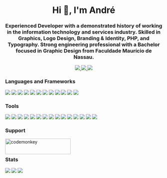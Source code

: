 <h1 align="center">Hi 👋, I'm André</h1>
<h3 align="center">Experienced Developer with a demonstrated history of working in the information technology and services industry. Skilled in Graphics, Logo Design, Branding & Identity, PHP, and Typography. Strong engineering professional with a Bachelor focused in Graphic Design from Faculdade Maurício de Nassau.</h3>
<p align="center">
    <a href="https://linkedin.com/in/aazev" target="_blank">
        <img src="https://img.shields.io/badge/linkedin-blue?style=flat-round&logo=linkedin&logoColor=white" />
    </a>
    <a href="https://www.behance.net/andreazev" target="_blank">
        <img src="https://img.shields.io/badge/behance-blue?style=flat-round&logo=behance&logoColor=white" />
    </a>
    <a href="https://twitter.com/andreazev" target="_blank">
        <img src="https://img.shields.io/badge/twitter-blue?style=flat-round&logo=twitter&logoColor=white" />
    </a>
</p>

<h3 align="left">Languages and Frameworks</h3>
<p align="left">
    <img src="https://img.shields.io/badge/rust-black?style=for-the-badge&logo=rust&logoColor=white" />
    <img src="https://img.shields.io/badge/php-black?style=for-the-badge&logo=php&logoColor=white" />
    <img src="https://img.shields.io/badge/typescript-black?style=for-the-badge&logo=typescript&logoColor=white" />
    <img src="https://img.shields.io/badge/bash-black?style=for-the-badge&logo=gnu-bash&logoColor=white" />
    <img src="https://img.shields.io/badge/python-black?style=for-the-badge&logo=python&logoColor=white" />
    <img src="https://img.shields.io/badge/css-black?style=for-the-badge&logo=css3&logoColor=white" />
    <img src="https://img.shields.io/badge/html-black?style=for-the-badge&logo=html5&logoColor=white" />
    <img src="https://img.shields.io/badge/sass-black?style=for-the-badge&logo=sass&logoColor=white" />
    <img src="https://img.shields.io/badge/jestjs-black?style=for-the-badge&logo=jest&logoColor=white" />
    <img src="https://img.shields.io/badge/laravel-white?style=for-the-badge&logo=laravel&logoColor=black" />
    <img src="https://img.shields.io/badge/react-white?style=for-the-badge&logo=react&logoColor=black" />
    <img src="https://img.shields.io/badge/tailwind-white?style=for-the-badge&logo=tailwindcss&logoColor=black" />
</p>

<h3 align="left">Tools</h3>
<p align="left">
    <img src="https://img.shields.io/badge/azure-gray?style=for-the-badge&logo=azure-devops&logoColor=white" />
    <img src="https://img.shields.io/badge/docker-gray?style=for-the-badge&logo=docker&logoColor=white" />
    <img src="https://img.shields.io/badge/git-gray?style=for-the-badge&logo=git&logoColor=white" />
    <img src="https://img.shields.io/badge/graphql-gray?style=for-the-badge&logo=graphql&logoColor=white" />
    <img src="https://img.shields.io/badge/nginx-gray?style=for-the-badge&logo=nginx&logoColor=white" />
    <img src="https://img.shields.io/badge/rabbitmq-gray?style=for-the-badge&logo=rabbitmq&logoColor=white" />
    <img src="https://img.shields.io/badge/mariadb-gray?style=for-the-badge&logo=mariadb&logoColor=white" />
    <img src="https://img.shields.io/badge/mysql-gray?style=for-the-badge&logo=mysql&logoColor=white" />
    <img src="https://img.shields.io/badge/postgresql-gray?style=for-the-badge&logo=postgresql&logoColor=white" />
    <img src="https://img.shields.io/badge/mongodb-gray?style=for-the-badge&logo=mongodb&logoColor=white" />
    <img src="https://img.shields.io/badge/illustrator-gray?style=for-the-badge&logo=adobe-illustrator&logoColor=white" />
    <img src="https://img.shields.io/badge/photoshop-gray?style=for-the-badge&logo=adobe-photoshop&logoColor=white" />
    <img src="https://img.shields.io/badge/xd-gray?style=for-the-badge&logo=adobe-xd&logoColor=white" />
    <img src="https://img.shields.io/badge/webpack-gray?style=for-the-badge&logo=webpack&logoColor=white" />
    <img src="https://img.shields.io/badge/svelte-gray?style=for-the-badge&logo=svelte&logoColor=white" />
</p>

<h3 align="left">Support</h3>
<p><a href="https://www.buymeacoffee.com/codemonkey"> <img align="left" src="https://cdn.buymeacoffee.com/buttons/v2/default-yellow.png" height="50" width="210" alt="codemonkey" /></a></p><br><br>

<h3 align="left">Stats</h3>
<p align="left" style="column-count:2; column-gap: 5rem;">
    <img src="http://github-profile-summary-cards.vercel.app/api/cards/stats?username=aazev&theme=transparent" />
    <img src="http://github-profile-summary-cards.vercel.app/api/cards/repos-per-language?username=aazev&theme=transparent" />
    <img src="http://github-profile-summary-cards.vercel.app/api/cards/productive-time?username=aazev&theme=transparent&utcOffset=8" />
</p>
